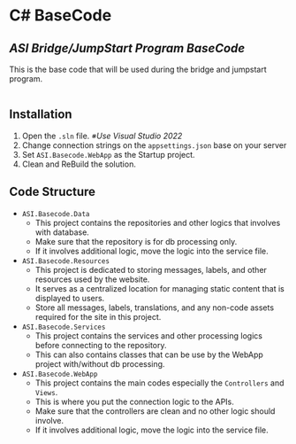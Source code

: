 # C# BaseCode
## _ASI Bridge/JumpStart Program BaseCode_

This is the base code that will be used during the bridge and jumpstart program.
```
```
## Installation
1.  Open the `.sln` file.
    _※Use Visual Studio 2022_
2.  Change connection strings on the `appsettings.json` base on your server
3.  Set `ASI.Basecode.WebApp` as the Startup project.
4.  Clean and ReBuild the solution.

## Code Structure

- `ASI.Basecode.Data`
    - This project contains the repositories and other logics that involves with database.
    - Make sure that the repository is for db processing only.
    - If it involves additional logic, move the logic into the service file.
- `ASI.Basecode.Resources`
    - This project is dedicated to storing messages, labels, and other resources used by the website.
    - It serves as a centralized location for managing static content that is displayed to users.
    - Store all messages, labels, translations, and any non-code assets required for the site in this project.
- `ASI.Basecode.Services`
    - This project contains the services and other processing logics before connecting to the repository.
    - This can also contains classes that can be use by the WebApp project with/without db processing.
- `ASI.Basecode.WebApp`
    - This project contains the main codes especially the `Controllers` and `Views`.
    - This is where you put the connection logic to the APIs.
    - Make sure that the controllers are clean and no other logic should involve.
    - If it involves additional logic, move the logic into the service file.
```
```
